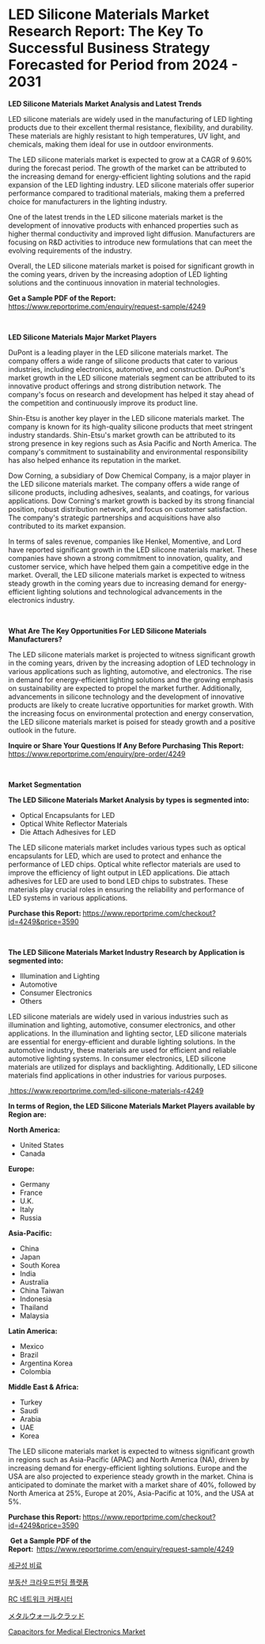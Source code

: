 <p><h1>LED Silicone Materials Market Research Report: The Key To Successful Business Strategy Forecasted for Period from 2024 - 2031</h1></p><p><strong>LED Silicone Materials Market Analysis and Latest Trends</strong></p>
<p><p>LED silicone materials are widely used in the manufacturing of LED lighting products due to their excellent thermal resistance, flexibility, and durability. These materials are highly resistant to high temperatures, UV light, and chemicals, making them ideal for use in outdoor environments.</p><p>The LED silicone materials market is expected to grow at a CAGR of 9.60% during the forecast period. The growth of the market can be attributed to the increasing demand for energy-efficient lighting solutions and the rapid expansion of the LED lighting industry. LED silicone materials offer superior performance compared to traditional materials, making them a preferred choice for manufacturers in the lighting industry.</p><p>One of the latest trends in the LED silicone materials market is the development of innovative products with enhanced properties such as higher thermal conductivity and improved light diffusion. Manufacturers are focusing on R&D activities to introduce new formulations that can meet the evolving requirements of the industry.</p><p>Overall, the LED silicone materials market is poised for significant growth in the coming years, driven by the increasing adoption of LED lighting solutions and the continuous innovation in material technologies.</p></p>
<p><strong>Get a Sample PDF of the Report:&nbsp;</strong> <a href="https://www.reportprime.com/enquiry/request-sample/4249">https://www.reportprime.com/enquiry/request-sample/4249</a></p>
<p>&nbsp;</p>
<p><strong>LED Silicone Materials Major Market Players</strong></p>
<p><p>DuPont is a leading player in the LED silicone materials market. The company offers a wide range of silicone products that cater to various industries, including electronics, automotive, and construction. DuPont's market growth in the LED silicone materials segment can be attributed to its innovative product offerings and strong distribution network. The company's focus on research and development has helped it stay ahead of the competition and continuously improve its product line.</p><p>Shin-Etsu is another key player in the LED silicone materials market. The company is known for its high-quality silicone products that meet stringent industry standards. Shin-Etsu's market growth can be attributed to its strong presence in key regions such as Asia Pacific and North America. The company's commitment to sustainability and environmental responsibility has also helped enhance its reputation in the market.</p><p>Dow Corning, a subsidiary of Dow Chemical Company, is a major player in the LED silicone materials market. The company offers a wide range of silicone products, including adhesives, sealants, and coatings, for various applications. Dow Corning's market growth is backed by its strong financial position, robust distribution network, and focus on customer satisfaction. The company's strategic partnerships and acquisitions have also contributed to its market expansion.</p><p>In terms of sales revenue, companies like Henkel, Momentive, and Lord have reported significant growth in the LED silicone materials market. These companies have shown a strong commitment to innovation, quality, and customer service, which have helped them gain a competitive edge in the market. Overall, the LED silicone materials market is expected to witness steady growth in the coming years due to increasing demand for energy-efficient lighting solutions and technological advancements in the electronics industry.</p></p>
<p>&nbsp;</p>
<p><strong>What Are The Key Opportunities For LED Silicone Materials Manufacturers?</strong></p>
<p><p>The LED silicone materials market is projected to witness significant growth in the coming years, driven by the increasing adoption of LED technology in various applications such as lighting, automotive, and electronics. The rise in demand for energy-efficient lighting solutions and the growing emphasis on sustainability are expected to propel the market further. Additionally, advancements in silicone technology and the development of innovative products are likely to create lucrative opportunities for market growth. With the increasing focus on environmental protection and energy conservation, the LED silicone materials market is poised for steady growth and a positive outlook in the future.</p></p>
<p><strong>Inquire or Share Your Questions If Any Before Purchasing This Report:</strong> <a href="https://www.reportprime.com/enquiry/pre-order/4249">https://www.reportprime.com/enquiry/pre-order/4249</a></p>
<p>&nbsp;</p>
<p><strong>Market Segmentation</strong></p>
<p><strong>The LED Silicone Materials Market Analysis by types is segmented into:</strong></p>
<p><ul><li>Optical Encapsulants for LED</li><li>Optical White Reflector Materials</li><li>Die Attach Adhesives for LED</li></ul></p>
<p><p>The LED silicone materials market includes various types such as optical encapsulants for LED, which are used to protect and enhance the performance of LED chips. Optical white reflector materials are used to improve the efficiency of light output in LED applications. Die attach adhesives for LED are used to bond LED chips to substrates. These materials play crucial roles in ensuring the reliability and performance of LED systems in various applications.</p></p>
<p><strong>Purchase this Report:&nbsp;</strong><a href="https://www.reportprime.com/checkout?id=4249&price=3590">https://www.reportprime.com/checkout?id=4249&price=3590</a></p>
<p>&nbsp;</p>
<p><strong>The LED Silicone Materials Market Industry Research by Application is segmented into:</strong></p>
<p><ul><li>Illumination and Lighting</li><li>Automotive</li><li>Consumer Electronics</li><li>Others</li></ul></p>
<p><p>LED silicone materials are widely used in various industries such as illumination and lighting, automotive, consumer electronics, and other applications. In the illumination and lighting sector, LED silicone materials are essential for energy-efficient and durable lighting solutions. In the automotive industry, these materials are used for efficient and reliable automotive lighting systems. In consumer electronics, LED silicone materials are utilized for displays and backlighting. Additionally, LED silicone materials find applications in other industries for various purposes.</p></p>
<p><a href="https://www.reportprime.com/led-silicone-materials-r4249">&nbsp;https://www.reportprime.com/led-silicone-materials-r4249</a></p>
<p><strong>In terms of Region, the LED Silicone Materials Market Players available by Region are:</strong></p>
<p>
    <p> <strong> North America: </strong>
        <ul>
            <li>United States</li>
            <li>Canada</li>
        </ul>
        </p> 
    <p> <strong> Europe: </strong>
        <ul>
            <li>Germany</li>
            <li>France</li>
            <li>U.K.</li>
            <li>Italy</li>
            <li>Russia</li>
        </ul>
        </p> 
    <p> <strong> Asia-Pacific: </strong>
        <ul>
            <li>China</li>
            <li>Japan</li>
            <li>South Korea</li>
            <li>India</li>
            <li>Australia</li>
            <li>China Taiwan</li>
            <li>Indonesia</li>
            <li>Thailand</li>
            <li>Malaysia</li>
        </ul>
        </p> 
    <p> <strong> Latin America: </strong>
        <ul>
            <li>Mexico</li>
            <li>Brazil</li>
            <li>Argentina Korea</li>
            <li>Colombia</li>
        </ul>
        </p> 
    <p> <strong> Middle East & Africa: </strong>
        <ul>
            <li>Turkey</li>
            <li>Saudi</li>
            <li>Arabia</li>
            <li>UAE</li>
            <li>Korea</li>
        </ul>
    </p>
    </p>
<p><p>The LED silicone materials market is expected to witness significant growth in regions such as Asia-Pacific (APAC) and North America (NA), driven by increasing demand for energy-efficient lighting solutions. Europe and the USA are also projected to experience steady growth in the market. China is anticipated to dominate the market with a market share of 40%, followed by North America at 25%, Europe at 20%, Asia-Pacific at 10%, and the USA at 5%.</p></p>
<p><strong>Purchase this Report: </strong><a href="https://www.reportprime.com/checkout?id=4249&price=3590">https://www.reportprime.com/checkout?id=4249&price=3590</a></p>
<p>&nbsp;<strong>Get a Sample PDF of the Report:&nbsp;&nbsp;</strong><a href="https://www.reportprime.com/enquiry/request-sample/4249">https://www.reportprime.com/enquiry/request-sample/4249</a></p>
<p><strong></strong></p>
<p><p><a href="https://medium.com/@angelitahessel2022/%EC%84%B8%EA%B7%A0-%EB%B9%84%EB%A3%8C-%EC%8B%9C%EC%9E%A5-%EA%B7%9C%EB%AA%A8%EB%8A%94-%EC%84%B8%EA%B3%84-%EC%82%B0%EC%97%85%EC%97%90%EC%84%9C-%EC%B5%9C%EA%B3%A0%EC%9D%98-%EB%A7%88%EC%BC%80%ED%8C%85-%EC%B1%84%EB%84%90%EC%9D%84-%EB%B3%B4%EC%97%AC%EC%A4%8D%EB%8B%88%EB%8B%A4-26fae8f5af9f">세균성 비료</a></p><p><a href="https://github.com/vs019sa3m8x/Market-Research-Report-List-2/blob/main/421810669969.md">부동산 크라우드펀딩 플랫폼</a></p><p><a href="https://medium.com/@margrethowe2016/rc-%EB%84%A4%ED%8A%B8%EC%9B%8C%ED%81%AC-%EC%BB%A4%ED%8C%A8%EC%8B%9C%ED%84%B0-%EC%8B%9C%EC%9E%A5-%EA%B7%9C%EB%AA%A8-%EB%B0%8F-%EC%8B%9C%EC%9E%A5-%EB%8F%99%ED%96%A5-%EC%99%84%EC%A0%84%ED%95%9C-%EC%82%B0%EC%97%85-%EC%A0%84%EB%A7%9D-2024%EB%85%84%EB%B6%80%ED%84%B0-2031%EB%85%84%EA%B9%8C%EC%A7%80-589813fb6dea">RC 네트워크 커패시터</a></p><p><a href="https://medium.com/@eugenethompson65/%E6%AC%A1%E3%81%AE%E6%96%87%E7%AB%A0%E3%82%92%E6%97%A5%E6%9C%AC%E8%AA%9E%E3%81%AB%E7%BF%BB%E8%A8%B3%E3%81%99%E3%82%8B%E3%81%A8-%E9%87%91%E5%B1%9E%E5%A3%81%E3%82%AF%E3%83%A9%E3%83%83%E3%83%87%E3%82%A3%E3%83%B3%E3%82%B0%E5%B8%82%E5%A0%B4%E3%81%AE%E6%8C%87%E6%A8%99%E3%81%AE%E8%A7%A3%E8%AA%AD-%E5%B8%82%E5%A0%B4%E3%82%B7%E3%82%A7%E3%82%A2-%E3%83%88%E3%83%AC%E3%83%B3%E3%83%89-%E6%88%90%E9%95%B7%E3%83%91%E3%82%BF%E3%83%BC%E3%83%B3-%E3%81%AB%E3%81%AA%E3%82%8A%E3%81%BE%E3%81%99-c36fd6ae02b1">メタルウォールクラッド</a></p><p><a href="https://github.com/gulaimolin/Market-Research-Report-List-4/blob/main/capacitors-for-medical-electronics-market.md">Capacitors for Medical Electronics Market</a></p></p>
